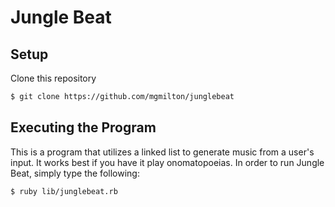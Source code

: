 # Jungle Beat

## Setup

Clone this repository
```bash
$ git clone https://github.com/mgmilton/junglebeat
```

## Executing the Program
This is a program that utilizes a linked list to generate music from a user's input. It works best if you have it play onomatopoeias. In order to run Jungle Beat, simply type the following:

```bash
$ ruby lib/junglebeat.rb
```

